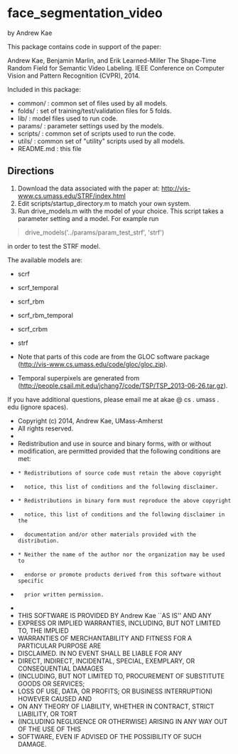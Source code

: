 face_segmentation_video
=======================

by Andrew Kae

This package contains code in support of the paper:

Andrew Kae, Benjamin Marlin, and Erik Learned-Miller
The Shape-Time Random Field for Semantic Video Labeling.
IEEE Conference on Computer Vision and Pattern Recognition (CVPR), 2014.

Included in this package:

- common/ : common set of files used by all models.
- folds/ : set of training/test/validation files for 5 folds.
- lib/ : model files used to run code.
- params/ :	parameter settings used by the models.
- scripts/ : common set of scripts used to run the code.
- utils/ : common set of "utility" scripts used by all models.
- README.md : this file

Directions
----------

1. Download the data associated with the paper at: http://vis-www.cs.umass.edu/STRF/index.html
2. Edit scripts/startup_directory.m to match your own system.
3. Run drive_models.m with the model of your choice.  This script takes a parameter setting and a model.
For example run

> drive_models('../params/param_test_strf', 'strf') 

in order to test the STRF model.

The available models are:
- scrf
- scrf_temporal
- scrf_rbm
- scrf_rbm_temporal
- scrf_crbm
- strf
		

- Note that parts of this code are from the GLOC software package (http://vis-www.cs.umass.edu/code/gloc/gloc.zip).  
- Temporal superpixels are generated from (http://people.csail.mit.edu/jchang7/code/TSP/TSP_2013-06-26.tar.gz).

If you have additional questions, please email me at akae @ cs . umass . edu (ignore spaces).



* Copyright (c) 2014, Andrew Kae, UMass-Amherst
* All rights reserved.
*
* Redistribution and use in source and binary forms, with or without
* modification, are permitted provided that the following conditions are met:
*     * Redistributions of source code must retain the above copyright
*       notice, this list of conditions and the following disclaimer.
*     * Redistributions in binary form must reproduce the above copyright
*       notice, this list of conditions and the following disclaimer in the
*       documentation and/or other materials provided with the distribution.
*     * Neither the name of the author nor the organization may be used to 
*       endorse or promote products derived from this software without specific 
*       prior written permission.
*
* THIS SOFTWARE IS PROVIDED BY Andrew Kae ``AS IS'' AND ANY
* EXPRESS OR IMPLIED WARRANTIES, INCLUDING, BUT NOT LIMITED TO, THE IMPLIED
* WARRANTIES OF MERCHANTABILITY AND FITNESS FOR A PARTICULAR PURPOSE ARE
* DISCLAIMED. IN NO EVENT SHALL <copyright holder> BE LIABLE FOR ANY
* DIRECT, INDIRECT, INCIDENTAL, SPECIAL, EXEMPLARY, OR CONSEQUENTIAL DAMAGES
* (INCLUDING, BUT NOT LIMITED TO, PROCUREMENT OF SUBSTITUTE GOODS OR SERVICES;
* LOSS OF USE, DATA, OR PROFITS; OR BUSINESS INTERRUPTION) HOWEVER CAUSED AND
* ON ANY THEORY OF LIABILITY, WHETHER IN CONTRACT, STRICT LIABILITY, OR TORT
* (INCLUDING NEGLIGENCE OR OTHERWISE) ARISING IN ANY WAY OUT OF THE USE OF THIS
* SOFTWARE, EVEN IF ADVISED OF THE POSSIBILITY OF SUCH DAMAGE.

